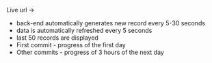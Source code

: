 Live url ->

- back-end automatically generates new record every 5-30 seconds
- data is automatically refreshed every 5 seconds
- last 50 records are displayed
- First commit - progress of the first day
- Other commits - progress of 3 hours of the next day
